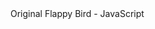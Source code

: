 <!-- HTML CODE --> 
<DOCTYPE html>
 <html lang= " en">
   <head>
     <meta charset "=UTF-8"
           <title> Original Flappy Bird - JavaScript</title>
   <link rel= "stylesheet" href= "https://fonts.googleapis.com/css?family=Teko:700
                                  </head>
                                <body>
                                  <canvas{
                                  border : 1px solid #000;
                                  display: block
                                  margin: 0 auto;
                                  id=" bird" width= 320 height= "480" ></canvas>
                                                                             <script src= "' ></canvas>
                                                                                            <script src=" game.js"></script>

</body>
</html>
